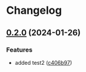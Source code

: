 # Changelog

## [0.2.0](https://github.com/jackie-linz/poc-npm-workspace-release/compare/test2-v0.1.0...test2-v0.2.0) (2024-01-26)


### Features

* added test2 ([c406b97](https://github.com/jackie-linz/poc-npm-workspace-release/commit/c406b97f5e661ba09131c1f5c84e1162082f07f6))
